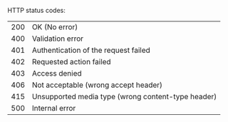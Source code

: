 ﻿HTTP status codes:

<table class="table table-striped">
	<tr>
		<td class="text-right col-sm-2">200</td>
		<td class="col-sm-10">OK (No error)</td>
	</tr>
	<tr>
		<td class="text-right">400</td>
		<td>Validation error</td>
	</tr>
	<tr>
		<td class="text-right">401</td>
		<td>Authentication of the request failed</td>
	</tr>
	<tr>
		<td class="text-right">402</td>
		<td>Requested action failed</td>
	</tr>
	<tr>
		<td class="text-right">403</td>
		<td>Access denied</td>
	</tr>
	<tr>
		<td class="text-right">406</td>
		<td>Not acceptable (wrong accept header)</td>
	</tr>
	<tr>
		<td class="text-right">415</td>
		<td>Unsupported media type (wrong content-type header)</td>
	</tr>
	<tr>
		<td class="text-right">500</td>
		<td>Internal error</td>
	</tr>
</table>
